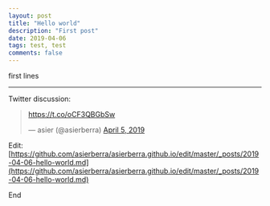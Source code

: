 ```yaml
---
layout: post
title: "Hello world"
description: "First post"
date: 2019-04-06
tags: test, test
comments: false
---
```



first lines


---------------

Twitter discussion:

<blockquote class="twitter-tweet" data-lang="en"><p lang="und" dir="ltr"><a href="https://t.co/oCF3QBGbSw">https://t.co/oCF3QBGbSw</a></p>&mdash; asier (@asierberra) <a href="https://twitter.com/asierberra/status/1114298321114488833?ref_src=twsrc%5Etfw">April 5, 2019</a></blockquote>
<script async src="https://platform.twitter.com/widgets.js" charset="utf-8"></script>


Edit: [https://github.com/asierberra/asierberra.github.io/edit/master/_posts/2019-04-06-hello-world.md](https://github.com/asierberra/asierberra.github.io/edit/master/_posts/2019-04-06-hello-world.md)

End
